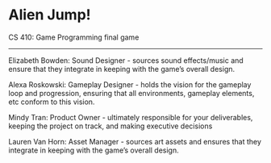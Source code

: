 # Alien Jump!
CS 410: Game Programming final game


-------------------------------

Elizabeth Bowden: Sound Designer - sources sound effects/music and ensure that they integrate in keeping with the game’s overall design.

Alexa Roskowski: Gameplay Designer - holds the vision for the gameplay loop and progression, ensuring that all environments, gameplay elements, etc conform to this vision.

Mindy Tran: Product Owner - ultimately responsible for your deliverables, keeping the project on track, and making executive decisions

Lauren Van Horn: Asset Manager - sources art assets and ensures that they integrate in keeping with the game’s overall design.
